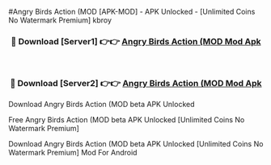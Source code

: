 #Angry Birds Action (MOD [APK-MOD] - APK Unlocked - [Unlimited Coins No Watermark Premium] kbroy



<div align="center">

<h3>🔴 Download [Server1] 👉👉 <a href="https://momento.my/?title=Angry_Birds_Action_(MOD">Angry Birds Action (MOD Mod Apk</a></h3><br>

<h3>🔴 Download [Server2] 👉👉 <a href="https://momento.my/?title=Angry_Birds_Action_(MOD">Angry Birds Action (MOD Mod Apk</a></h3>
</div>



Download Angry Birds Action (MOD beta APK Unlocked

Free Angry Birds Action (MOD beta APK Unlocked [Unlimited Coins No Watermark Premium]

Download Angry Birds Action (MOD beta APK Unlocked [Unlimited Coins No Watermark Premium] Mod For Android
